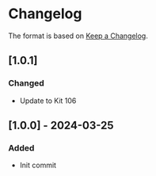 # Changelog

The format is based on [Keep a Changelog](https://keepachangelog.com/en/1.0.0/).

## [1.0.1]
### Changed
- Update to Kit 106

## [1.0.0] - 2024-03-25
### Added
- Init commit
